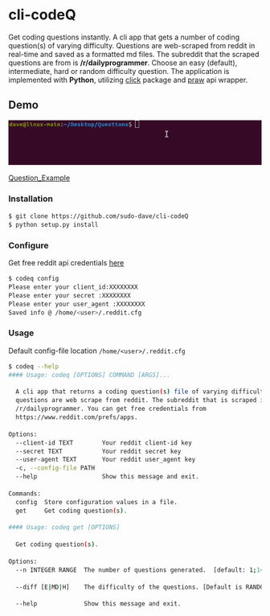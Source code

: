 # cli-codeQ

Get coding questions instantly. A cli app that gets a number of coding question(s) of varying difficulty. Questions are web-scraped from reddit in real-time and saved as a formatted md files. The subreddit that the scraped questions are from is **/r/dailyprogrammer**. Choose an easy (default), intermediate, hard or random difficulty question. The application is implemented with **Python**, utilizing [click](https://github.com/pallets/click) package and [praw](https://github.com/praw-dev/praw) api wrapper.

## Demo
<img src="Img/demo_cli.gif">

[Question_Example](https://github.com/sudo-dave/cli-codeQ/blob/main/Examples_Questions/Q%23342.md)

### Installation
```bash
$ git clone https://github.com/sudo-dave/cli-codeQ
$ python setup.py install
```
### Configure
Get free reddit api credentials [here](https://www.reddit.com/prefs/apps)
```bash
$ codeq config
Please enter your client_id:XXXXXXXX
Please enter your secret :XXXXXXXX
Please enter your user_agent :XXXXXXXX
Saved info @ /home/<user>/.reddit.cfg
```
### Usage
Default config-file location ```/home/<user>/.reddit.cfg```
```bash
$ codeq --help
#### Usage: codeq [OPTIONS] COMMAND [ARGS]...

  A cli app that returns a coding question(s) file of varying difficulty. The
  questions are web scrape from reddit. The subreddit that is scraped is from
  /r/dailyprogrammer. You can get free credentials from
  https://www.reddit.com/prefs/apps.

Options:
  --client-id TEXT        Your reddit client-id key
  --secret TEXT           Your reddit secret key
  --user-agent TEXT       Your reddit user_agent key
  -c, --config-file PATH
  --help                  Show this message and exit.

Commands:
  config  Store configuration values in a file.
  get     Get coding question(s).

#### Usage: codeq get [OPTIONS]

  Get coding question(s).

Options:
  --n INTEGER RANGE  The number of questions generated.  [default: 1;1<=x<=10]
  
  --diff [E|MD|H]    The difficulty of the questions. [Default is RANDOM difficulty]
                    
  --help             Show this message and exit.
```







